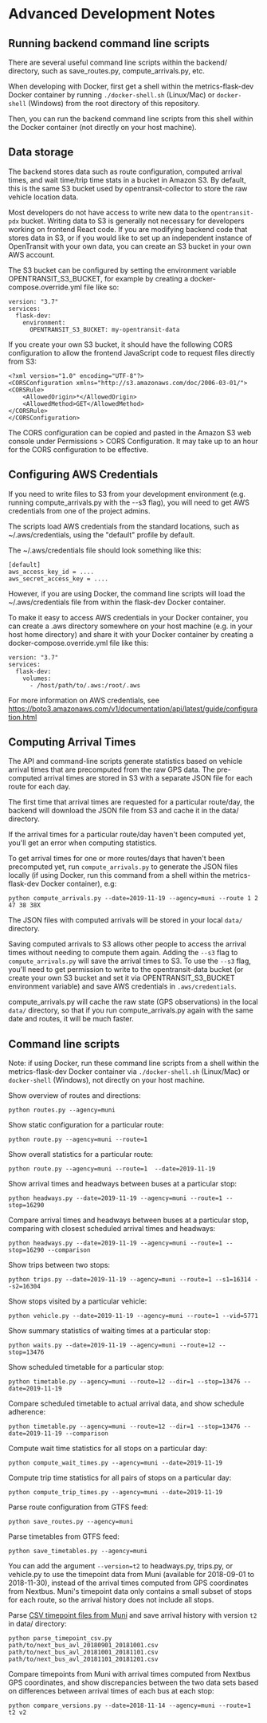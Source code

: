 # Advanced Development Notes

## Running backend command line scripts

There are several useful command line scripts within the backend/ directory, such as save_routes.py, compute_arrivals.py, etc.

When developing with Docker, first get a shell within the metrics-flask-dev
Docker container by running `./docker-shell.sh` (Linux/Mac) or `docker-shell` (Windows) from the root directory of this repository.

Then, you can run the backend command line scripts from this shell within the Docker container (not directly on your host machine).

## Data storage

The backend stores data such as route configuration, computed arrival times, and wait time/trip time stats in a bucket in Amazon S3. By default, this is the same S3 bucket used by opentransit-collector to store the raw vehicle location data.

Most developers do not have access to write new data to the `opentransit-pdx` bucket. Writing data to S3 is generally not necessary for developers working on frontend React code.
If you are modifying backend code that stores data in S3, or if you would like to set up an independent instance of OpenTransit with your own data,
you can create an S3 bucket in your own AWS account.

The S3 bucket can be configured by setting the environment variable OPENTRANSIT_S3_BUCKET, for example by creating a docker-compose.override.yml file like so:

```
version: "3.7"
services:
  flask-dev:
    environment:
      OPENTRANSIT_S3_BUCKET: my-opentransit-data
```

If you create your own S3 bucket, it should have the following CORS configuration to allow the frontend JavaScript code to request files directly from S3:

```
<?xml version="1.0" encoding="UTF-8"?>
<CORSConfiguration xmlns="http://s3.amazonaws.com/doc/2006-03-01/">
<CORSRule>
    <AllowedOrigin>*</AllowedOrigin>
    <AllowedMethod>GET</AllowedMethod>
</CORSRule>
</CORSConfiguration>
```

The CORS configuration can be copied and pasted in the Amazon S3 web console under Permissions > CORS Configuration. It may take up to an hour for the CORS configuration to be effective.

## Configuring AWS Credentials

If you need to write files to S3 from your development environment (e.g. running compute_arrivals.py with the --s3 flag),
you will need to get AWS credentials from one of the project admins.

The scripts load AWS credentials from the standard locations, such as ~/.aws/credentials, using the "default" profile by default.

The ~/.aws/credentials file should look something like this:

```
[default]
aws_access_key_id = ....
aws_secret_access_key = ....
```

However, if you are using Docker, the command line scripts will load the ~/.aws/credentials file from within the flask-dev Docker container.

To make it easy to access AWS credentials in your Docker container, you can create a .aws directory
somewhere on your host machine (e.g. in your host home directory) and share it with your Docker container
by creating a docker-compose.override.yml file like this:

```
version: "3.7"
services:
  flask-dev:
    volumes:
      - /host/path/to/.aws:/root/.aws
```

For more information on AWS credentials, see https://boto3.amazonaws.com/v1/documentation/api/latest/guide/configuration.html

## Computing Arrival Times

The API and command-line scripts generate statistics based on vehicle arrival times that are precomputed from the raw GPS data.
The pre-computed arrival times are stored in S3 with a separate JSON file for each route for each day.

The first time that arrival times are requested for a particular route/day,
the backend will download the JSON file from S3 and cache it in the data/ directory.

If the arrival times for a particular route/day haven't been computed yet, you'll get an error when computing statistics.

To get arrival times for one or more routes/days that haven't been precomputed yet, run `compute_arrivals.py`
to generate the JSON files locally (if using Docker, run this command from a shell within the metrics-flask-dev Docker container), e.g:

```
python compute_arrivals.py --date=2019-11-19 --agency=muni --route 1 2 47 38 38X
```

The JSON files with computed arrivals will be stored in your local `data/` directory.

Saving computed arrivals to S3 allows other people to access the arrival times without needing to compute them again.
Adding the `--s3` flag to `compute_arrivals.py` will save the arrival times to S3. To use the `--s3` flag,
you'll need to get permission to write to the opentransit-data bucket (or create your own S3 bucket and set it via OPENTRANSIT_S3_BUCKET environment variable)
and save AWS credentials in `.aws/credentials`.

compute_arrivals.py will cache the raw state (GPS observations) in the local `data/` directory, so that if you run
compute_arrivals.py again with the same date and routes, it will be much faster.

## Command line scripts

Note: if using Docker, run these command line scripts from a shell within the metrics-flask-dev
Docker container via `./docker-shell.sh` (Linux/Mac) or `docker-shell` (Windows), not directly on your host machine.

Show overview of routes and directions:
```
python routes.py --agency=muni
```

Show static configuration for a particular route:
```
python route.py --agency=muni --route=1
```

Show overall statistics for a particular route:
```
python route.py --agency=muni --route=1  --date=2019-11-19
```

Show arrival times and headways between buses at a particular stop:
```
python headways.py --date=2019-11-19 --agency=muni --route=1 --stop=16290
```

Compare arrival times and headways between buses at a particular stop, comparing with closest scheduled arrival times and headways:
```
python headways.py --date=2019-11-19 --agency=muni --route=1 --stop=16290 --comparison
```

Show trips between two stops:
```
python trips.py --date=2019-11-19 --agency=muni --route=1 --s1=16314 --s2=16304
```

Show stops visited by a particular vehicle:
```
python vehicle.py --date=2019-11-19 --agency=muni --route=1 --vid=5771
```

Show summary statistics of waiting times at a particular stop:
```
python waits.py --date=2019-11-19 --agency=muni --route=12 --stop=13476
```

Show scheduled timetable for a particular stop:
```
python timetable.py --agency=muni --route=12 --dir=1 --stop=13476 --date=2019-11-19
```

Compare scheduled timetable to actual arrival data, and show schedule adherence:
```
python timetable.py --agency=muni --route=12 --dir=1 --stop=13476 --date=2019-11-19 --comparison
```

Compute wait time statistics for all stops on a particular day:
```
python compute_wait_times.py --agency=muni --date=2019-11-19
```

Compute trip time statistics for all pairs of stops on a particular day:
```
python compute_trip_times.py --agency=muni --date=2019-11-19
```

Parse route configuration from GTFS feed:
```
python save_routes.py --agency=muni
```

Parse timetables from GTFS feed:
```
python save_timetables.py --agency=muni
```


You can add the argument `--version=t2` to headways.py, trips.py, or vehicle.py to use the timepoint data from Muni
(available for 2018-09-01 to 2018-11-30), instead of the arrival times computed from GPS coordinates from Nextbus.
Muni's timepoint data only contains a small subset of stops for each route, so the arrival history does not include all stops.

Parse [CSV timepoint files from Muni](https://muni-timepoint-avl-data.s3.amazonaws.com/muni_timepoint_data_fall_2018.zip)
 and save arrival history with version `t2` in data/ directory:
```
python parse_timepoint_csv.py path/to/next_bus_avl_20180901_20181001.csv path/to/next_bus_avl_20181001_20181101.csv path/to/next_bus_avl_20181101_20181201.csv
```

Compare timepoints from Muni with arrival times computed from Nextbus GPS coordinates,
and show discrepancies between the two data sets based on differences between arrival times of each bus at each stop:
```
python compare_versions.py --date=2018-11-14 --agency=muni --route=1 t2 v2
```

